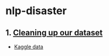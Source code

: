# nlp-disaster
## 1. [Cleaning up our dataset](https://github.com/shreeyachand/nlp-disaster/blob/main/1.%20Cleaning%20Data.ipynb)
- [Kaggle data](https://www.kaggle.com/c/nlp-getting-started/data?select=train.csv)
